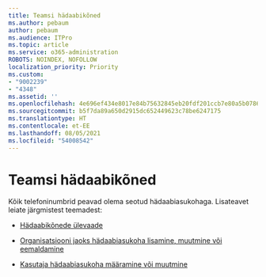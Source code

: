 ```yaml
---
title: Teamsi hädaabikõned
ms.author: pebaum
author: pebaum
ms.audience: ITPro
ms.topic: article
ms.service: o365-administration
ROBOTS: NOINDEX, NOFOLLOW
localization_priority: Priority
ms.custom:
- "9002239"
- "4348"
ms.assetid: ''
ms.openlocfilehash: 4e696ef434e8017e84b75632845eb20fdf201ccb7e80a5b07864b8848b891c69
ms.sourcegitcommit: b5f7da89a650d2915dc652449623c78be6247175
ms.translationtype: HT
ms.contentlocale: et-EE
ms.lasthandoff: 08/05/2021
ms.locfileid: "54008542"
---
```

# <a name="teams-emergency-calling"></a>Teamsi hädaabikõned

Kõik telefoninumbrid peavad olema seotud hädaabiasukohaga. Lisateavet leiate järgmistest teemadest:

- [Hädaabikõnede ülevaade](https://docs.microsoft.com/MicrosoftTeams/what-are-emergency-locations-addresses-and-call-routing)

- [Organisatsiooni jaoks hädaabiasukoha lisamine, muutmine või eemaldamine](https://docs.microsoft.com/MicrosoftTeams/add-change-remove-emergency-location-organization)

- [Kasutaja hädaabiasukoha määramine või muutmine](https://docs.microsoft.com/MicrosoftTeams/assign-change-emergency-location-user)
